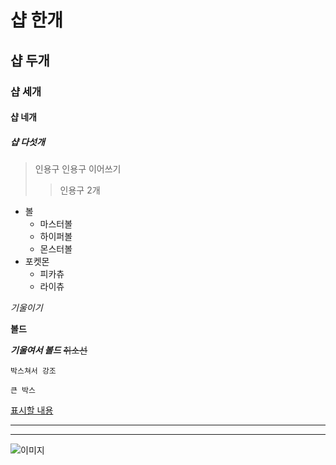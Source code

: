 # 샵 한개
## 샵 두개
### 샵 세개
#### 샵 네개
##### 샵 다섯개
>인용구
>인용구 이어쓰기
>>인용구 2개

* 볼
    + 마스터볼
    + 하이퍼볼
    + 몬스터볼
* 포켓몬
    + 피카츄
    + 라이츄
    
*기울이기*

**볼드**

***기울여서 볼드***
~~취소선~~

`박스쳐서 강조`

```
큰 박스
```

[표시할 내용](http://naver.com)

***

---

![이미지](http://blogfiles.naver.net/MjAxOTExMjVfMTg3/MDAxNTc0NjY1NTgzNzYy.ALIIa5i6hUVmGw72vJQB7J-6hdKtqbw9xrjIxexDDeUg.DfxG0I7sQI1WjjnzGAo2NhG_Pq7SsZXnSVzdDJXhyA8g.JPEG.daegu_news/KakaoTalk_20191125_160211795.jpg)
